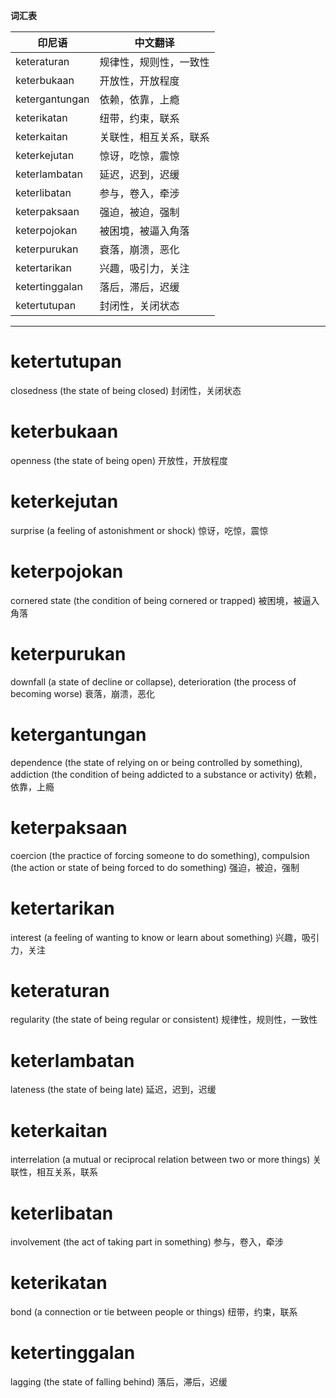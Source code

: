 **词汇表**

| 印尼语 | 中文翻译 |
|--------|----------|
| keteraturan | 规律性，规则性，一致性 |
| keterbukaan | 开放性，开放程度 |
| ketergantungan | 依赖，依靠，上瘾 |
| keterikatan | 纽带，约束，联系 |
| keterkaitan | 关联性，相互关系，联系 |
| keterkejutan | 惊讶，吃惊，震惊 |
| keterlambatan | 延迟，迟到，迟缓 |
| keterlibatan | 参与，卷入，牵涉 |
| keterpaksaan | 强迫，被迫，强制 |
| keterpojokan | 被困境，被逼入角落 |
| keterpurukan | 衰落，崩溃，恶化 |
| ketertarikan | 兴趣，吸引力，关注 |
| ketertinggalan | 落后，滞后，迟缓 |
| ketertutupan | 封闭性，关闭状态 |

---

# ketertutupan

closedness (the state of being closed)
封闭性，关闭状态

# keterbukaan

openness (the state of being open)
开放性，开放程度

# keterkejutan

surprise (a feeling of astonishment or shock)
惊讶，吃惊，震惊

# keterpojokan

cornered state (the condition of being cornered or trapped)
被困境，被逼入角落

# keterpurukan

downfall (a state of decline or collapse), deterioration (the process of becoming worse)
衰落，崩溃，恶化

# ketergantungan

dependence (the state of relying on or being controlled by something), addiction (the condition of being addicted to a substance or activity)
依赖，依靠，上瘾

# keterpaksaan

coercion (the practice of forcing someone to do something), compulsion (the action or state of being forced to do something)
强迫，被迫，强制

# ketertarikan

interest (a feeling of wanting to know or learn about something)
兴趣，吸引力，关注

# keteraturan

regularity (the state of being regular or consistent)
规律性，规则性，一致性

# keterlambatan

lateness (the state of being late)
延迟，迟到，迟缓

# keterkaitan

interrelation (a mutual or reciprocal relation between two or more things)
关联性，相互关系，联系

# keterlibatan

involvement (the act of taking part in something)
参与，卷入，牵涉

# keterikatan

bond (a connection or tie between people or things)
纽带，约束，联系

# ketertinggalan

lagging (the state of falling behind)
落后，滞后，迟缓
